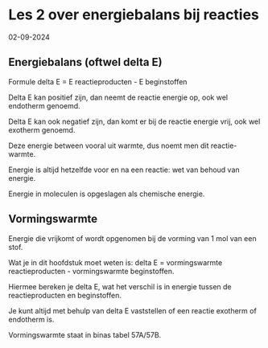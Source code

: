 # Les 2 over energiebalans bij reacties

02-09-2024

## Energiebalans (oftwel delta E)

Formule delta E = E reactieproducten - E beginstoffen

Delta E kan positief zijn, dan neemt de reactie energie op, ook wel endotherm genoemd.

Delta E kan ook negatief zijn, dan komt er bij de reactie energie vrij, ook wel exotherm genoemd.

Deze energie between vooral uit warmte, dus noemt men dit reactie-warmte.

Energie is altijd hetzelfde voor en na een reactie: wet van behoud van energie.

Energie in moleculen is opgeslagen als chemische energie.

## Vormingswarmte

Energie die vrijkomt of wordt opgenomen bij de vorming van 1 mol van een stof.

Wat je in dit hoofdstuk moet weten is: delta E = vormingswarmte reactieproducten - vormingswarmte beginstoffen.

Hiermee bereken je delta E, wat het verschil is in energie tussen de reactieproducten en beginstoffen.

Je kunt altijd met behulp van delta E vaststellen of een reactie exotherm of endotherm is.

Vormingswarmte staat in binas tabel 57A/57B.